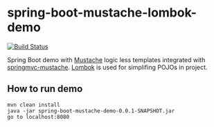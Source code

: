 # spring-boot-mustache-lombok-demo


[![Build Status](https://travis-ci.org/peterszatmary/spring-boot-mustache-lombok-demo.svg?branch=master)](https://travis-ci.org/peterszatmary/spring-boot-mustache-lombok-demo)

Spring Boot demo with [Mustache](https://github.com/spullara/mustache.java) logic less templates integrated with [springmvc-mustache](https://github.com/mjeanroy/springmvc-mustache).
[Lombok](https://projectlombok.org/) is used for simplifing POJOs in project.


## How to run demo

```shell
mvn clean install
java -jar spring-boot-mustache-demo-0.0.1-SNAPSHOT.jar
go to localhost:8080
```
